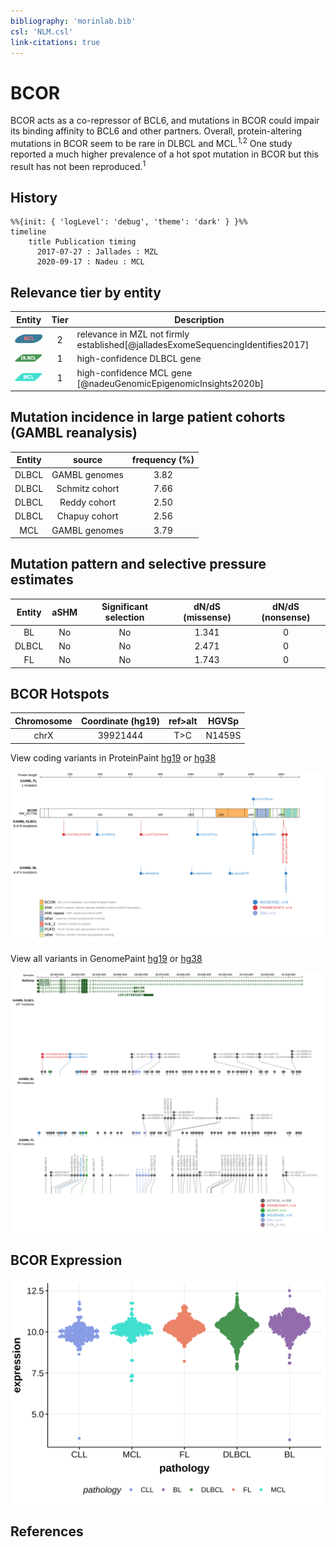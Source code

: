 ```yaml
---
bibliography: 'morinlab.bib'
csl: 'NLM.csl'
link-citations: true
---
```


# BCOR

BCOR acts as a co-repressor of BCL6, and mutations in BCOR could impair its binding affinity to BCL6 and other partners. Overall, protein-altering mutations in BCOR seem to be rare in DLBCL and MCL.<sup>1,2</sup> One study reported a much higher prevalence of a hot spot mutation in BCOR but this result has not been reproduced.<sup>1</sup> 

## History

```mermaid
%%{init: { 'logLevel': 'debug', 'theme': 'dark' } }%%
timeline
    title Publication timing
      2017-07-27 : Jallades : MZL
      2020-09-17 : Nadeu : MCL
```

## Relevance tier by entity

|Entity|Tier|Description               |
|:------:|:----:|--------------------------|
|![MZL](images/icons/MZL_tier2.png)|2|relevance in MZL not firmly established[@jalladesExomeSequencingIdentifies2017]|
|![DLBCL](images/icons/DLBCL_tier1.png) |1   |high-confidence DLBCL gene|
|![MCL](images/icons/MCL_tier1.png)   |1   |high-confidence MCL gene  [@nadeuGenomicEpigenomicInsights2020b]|

## Mutation incidence in large patient cohorts (GAMBL reanalysis)

|Entity|source        |frequency (%)|
|:------:|:--------------:|:-------------:|
|DLBCL |GAMBL genomes |3.82         |
|DLBCL |Schmitz cohort|7.66         |
|DLBCL |Reddy cohort  |2.50         |
|DLBCL |Chapuy cohort |2.56         |
|MCL   |GAMBL genomes |3.79         |

## Mutation pattern and selective pressure estimates

|Entity|aSHM|Significant selection|dN/dS (missense)|dN/dS (nonsense)|
|:------:|:----:|:---------------------:|:----------------:|:----------------:|
|BL    |No  |No                   |1.341           |0               |
|DLBCL |No  |No                   |2.471           |0               |
|FL    |No  |No                   |1.743           |0               |




## BCOR Hotspots

| Chromosome |Coordinate (hg19) | ref>alt | HGVSp | 
 | :---:| :---: | :--: | :---: |
| chrX | 39921444 | T>C | N1459S |

View coding variants in ProteinPaint [hg19](https://morinlab.github.io/LLMPP/GAMBL/BCOR_protein.html)  or [hg38](https://morinlab.github.io/LLMPP/GAMBL/BCOR_protein_hg38.html)

![](images/proteinpaint/BCOR_NM_017745.svg)

View all variants in GenomePaint [hg19](https://morinlab.github.io/LLMPP/GAMBL/BCOR.html)  or [hg38](https://morinlab.github.io/LLMPP/GAMBL/BCOR_hg38.html)

![](images/proteinpaint/BCOR.svg)

## BCOR Expression
![](images/gene_expression/BCOR_by_pathology.svg)
<!-- ORIGIN: jalladesExomeSequencingIdentifies2017 -->
<!-- MCL: nadeuGenomicEpigenomicInsights2020a -->
<!-- MZL: jalladesExomeSequencingIdentifies2017 -->

## References

